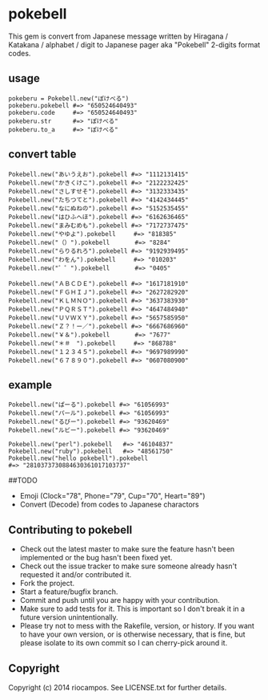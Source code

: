 # pokebell

This gem is convert from Japanese message written by Hiragana / Katakana / alphabet / digit to Japanese pager aka "Pokebell" 2-digits format codes.

## usage

```
pokeberu = Pokebell.new("ぽけべる")
pokeberu.pokebell #=> "650524640493"
pokeberu.code     #=> "650524640493"
pokeberu.str      #=> "ぽけべる"
pokeberu.to_a     #=> "ぽけべる"
```

## convert table

```
Pokebell.new("あいうえお").pokebell #=> "1112131415"
Pokebell.new("かきくけこ").pokebell #=> "2122232425"
Pokebell.new("さしすせそ").pokebell #=> "3132333435"
Pokebell.new("たちつてと").pokebell #=> "4142434445"
Pokebell.new("なにぬねの").pokebell #=> "5152535455"
Pokebell.new("はひふへほ").pokebell #=> "6162636465"
Pokebell.new("まみむめも").pokebell #=> "7172737475"
Pokebell.new("やゆよ").pokebell     #=> "818385"
Pokebell.new("（）").pokebell       #=> "8284"
Pokebell.new("らりるれろ").pokebell #=> "9192939495"
Pokebell.new("わをん").pokebell     #=> "010203"
Pokebell.new("゛゜").pokebell       #=> "0405"

Pokebell.new("ＡＢＣＤＥ").pokebell #=> "1617181910"
Pokebell.new("ＦＧＨＩＪ").pokebell #=> "2627282920"
Pokebell.new("ＫＬＭＮＯ").pokebell #=> "3637383930"
Pokebell.new("ＰＱＲＳＴ").pokebell #=> "4647484940"
Pokebell.new("ＵＶＷＸＹ").pokebell #=> "5657585950"
Pokebell.new("Ｚ？！ー／").pokebell #=> "6667686960"
Pokebell.new("￥＆").pokebell       #=> "7677"
Pokebell.new("＊＃　").pokebell     #=> "868788"
Pokebell.new("１２３４５").pokebell #=> "9697989990"
Pokebell.new("６７８９０").pokebell #=> "0607080900"
```

## example

```
Pokebell.new("ぱーる").pokebell #=> "61056993"
Pokebell.new("パール").pokebell #=> "61056993"
Pokebell.new("るびー").pokebell #=> "93620469"
Pokebell.new("ルビー").pokebell #=> "93620469"

Pokebell.new("perl").pokebell   #=> "46104837"
Pokebell.new("ruby").pokebell   #=> "48561750"
Pokebell.new("hello pokebell").pokebell
#=> "2810373730884630361017103737"
```

##TODO

* Emoji (Clock="78", Phone="79", Cup="70", Heart="89")
* Convert (Decode) from codes to Japanese charactors

## Contributing to pokebell
 
* Check out the latest master to make sure the feature hasn't been implemented or the bug hasn't been fixed yet.
* Check out the issue tracker to make sure someone already hasn't requested it and/or contributed it.
* Fork the project.
* Start a feature/bugfix branch.
* Commit and push until you are happy with your contribution.
* Make sure to add tests for it. This is important so I don't break it in a future version unintentionally.
* Please try not to mess with the Rakefile, version, or history. If you want to have your own version, or is otherwise necessary, that is fine, but please isolate to its own commit so I can cherry-pick around it.

## Copyright

Copyright (c) 2014 riocampos. See LICENSE.txt for
further details.

